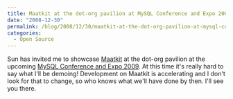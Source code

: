 ```yaml
---
title: Maatkit at the dot-org pavilion at MySQL Conference and Expo 2009
date: "2008-12-30"
permalink: /blog/2008/12/30/maatkit-at-the-dot-org-pavilion-at-mysql-conference-and-expo-2009/
categories:
  - Open Source
---
```

Sun has invited me to showcase [Maatkit][1] at the dot-org pavilion at the upcoming [MySQL Conference and Expo 2009][2]. At this time it's really hard to say what I'll be demoing! Development on Maatkit is accelerating and I don't look for that to change, so who knows what we'll have done by then. I'll see you there.

 [1]: http://www.maatkit.org/
 [2]: http://www.mysqlconf.com/
